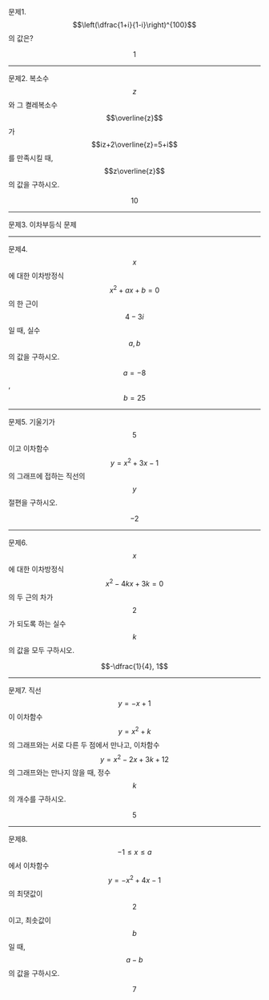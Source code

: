 
문제1. $$\left(\dfrac{1+i}{1-i}\right)^{100}$$의 값은?

$$1$$

---

문제2. 복소수 $$z$$와 그 켤레복소수 $$\overline{z}$$가 $$iz+2\overline{z}=5+i$$를 만족시킬 때, $$z\overline{z}$$의 값을 구하시오. 

$$10$$

---

문제3. 이차부등식 문제

---

문제4. $$x$$에 대한 이차방정식 $$x^2+ax+b=0$$의 한 근이 $$4-3i$$일 때, 실수 $$a, b$$의 값을 구하시오. 

$$a=-8$$, $$b=25$$

---

문제5. 기울기가 $$5$$이고 이차함수 $$y=x^2+3x-1$$의 그래프에 접하는 직선의 $$y$$절편을 구하시오. 

$$-2$$

---

문제6. $$x$$에 대한 이차방정식 $$x^2-4kx+3k=0$$의 두 근의 차가 $$2$$가 되도록 하는 실수 $$k$$의 값을 모두 구하시오. 

$$-\dfrac{1}{4}, 1$$

---

문제7. 직선 $$y=-x+1$$이 이차함수 $$y=x^2+k$$의 그래프와는 서로 다른 두 점에서 만나고, 이차함수 $$y=x^2-2x+3k+12$$의 그래프와는 만나지 않을 때, 정수 $$k$$의 개수를 구하시오. 

$$5$$

---

문제8. $$-1\le x\le a$$에서 이차함수 $$y=-x^2+4x-1$$의 최댓값이 $$2$$이고, 최솟값이 $$b$$일 때, $$a-b$$의 값을 구하시오. 

$$7$$

